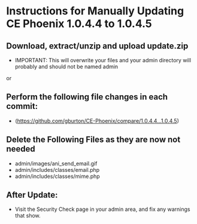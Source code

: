 # Instructions for Manually Updating CE Phoenix 1.0.4.4 to 1.0.4.5
## Download, extract/unzip and upload update.zip
* IMPORTANT: This will overwrite your files and your admin directory will probably and should not be named admin

or
## Perform the following file changes in each commit:
* (https://github.com/gburton/CE-Phoenix/compare/1.0.4.4...1.0.4.5)
## Delete the Following Files as they are now not needed
* admin/images/ani_send_email.gif
* admin/includes/classes/email.php
* admin/includes/classes/mime.php
## After Update:
* Visit the Security Check page in your admin area, and fix any warnings that show.